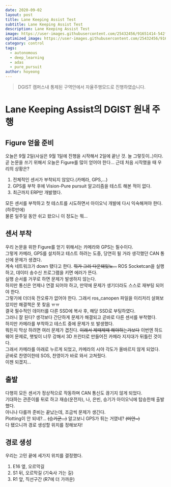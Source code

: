 ```yaml
---
date: 2020-09-02
layout: post
title: Lane Keeping Assist Test
subtitle: Lane Keeping Assist Test
description: Lane Keeping Assist Test
image: https://user-images.githubusercontent.com/25432456/91651414-542f5100-eac7-11ea-8c2c-66eb21f90418.gif
optimized_image: https://user-images.githubusercontent.com/25432456/91651414-542f5100-eac7-11ea-8c2c-66eb21f90418.gif
category: control
tags:
  - autonomous
  - deep_learning
  - adas
  - pure_pursuit
author: hoyeong
---
```


> DGIST 캠퍼스내 통제된 구역안에서 자율주행모드로 진행하였습니다.


# Lane Keeping Assist의 DGIST 원내 주행

## Figure 얻을 준비
오늘은 9월 2일(사실은 9월 1일에 진행을 시작해서 2일에 끝난 것. 늘 그렇듯이..)이다.   
곧 논문을 쓰기 위해서 오늘은 Figure를 많이 얻어야 한다...
근데 처음 시작했을 때 우리의 상황은?   

1. 전체적인 센서가 부착되지 않았다.(카메라, GPS,...)
2. GPS를 부착 후에 Vision-Pure pursuit 알고리즘을 테스트 해본 적이 없다.
3. 최근까지 ERP만 개발했다.

모든 센서를 부착하고 첫 테스트를 시도하면서 아이오닉 개발에 다시 익숙해져야 한다.(하루만에)    
물론 일주일 동안 쉬고 왔으니 이 정도는 뭐...

## 센서 부착
우리 논문을 위한 Figure를 얻기 위해서는 카메라와 GPS는 필수이다.   
그렇게 카메라, GPS를 설치하고 테스트 하려는 도중, 당연히 될 거라 생각했던 CAN 통신에 문제가 생겼다.   
계속 네트워크가 down 됐다고 한다. ~~뭐가 그리 다운돼있노...~~
ROS Socketcan을 실행하고, 데이터 송수신 프로그램을 키면 에러가 뜬다.   
실행 순서를 거꾸로 하면 문제가 발생하지 않는다.   
하지만 통신은 언제나 연결 되어야 하고, 만약에 문제가 생기더라도 스스로 재부팅 되어야 한다.   
그렇기에 더더욱 잔오류가 없어야 한다. 그래서 ros_canopen 파일을 이리저리 살펴보았지만 해결책은 못 찾음 ㅠㅠ   
결국 필수적인 데이터를 다른 SSD에 복사 후, 해당 SSD로 부팅하였다.   
그러니 잘 된다? 생각보다 간단하게 문제가 해결되고 곧바로 다른 센서를 부착했다.   
하지만 카메라를 부착하고 테스트 중에 문제가 또 발생했다.   
뭐든지 막상 하려면 여러 문제가 겹친다. ~~이래서 제때제때 해야하는가보다~~
이번엔 하드웨어 문제로, 햇빛이 너무 강해서 3D 프린터로 만들어진 카메라 지지대가 뒤틀린 것이다.   
그래서 카메라를 아래로 누르게 되었고, 카메라의 시야 각도가 올바르지 않게 되었다.   
곧바로 찬영이한테 SOS, 찬영이가 바로 와서 고쳐줬다.   
이젠 되겠지...   

## 출발
다행히 모든 센서가 정상적으로 작동하며 CAN 통신도 끊기지 않게 되었다.   
기대하는 관준이를 뒤로 하고 재승(운전자), 나, 은빈, 승기가 아이오닉에 탑승한채 출발했다.   
아니나 다를까 준비는 끝났는데, 조금씩 문제가 생긴다.   
Plotting이 안 되네?... ~~(승기군...)~~ 알고보니 GPS가 튀는 거였네? ~~(미안~)~~   
다 됐으니까 경로 생성할 위치를 정해보자!

## 경로 생성
우리는 고민 끝에 세가지 위치를 결정했다.   

1. E16 옆, 오르막길
2. S1 뒤, 오르막길 (기숙사 가는 길)
3. R1 앞, 직선구간 (R7에 더 가까운)

